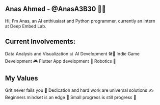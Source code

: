 ## Anas Ahmed - @AnasA3B30 👋✨
Hi, I'm Anas, an AI enthiusiast and Python programmer, currently an intern at Deep Embed Lab.

## Current Involvements:
Data Analysis and Visualization 📊
AI Development 🛠🧠
Indie Game Development 🎮
Flutter App development 🧩
Robotics 🤖

## My Values
Grit never fails you 💪
Dedication and hard work are universal solutions ✍
Beginners mindset is an edge 👀
Small progress is still progress 🌱
